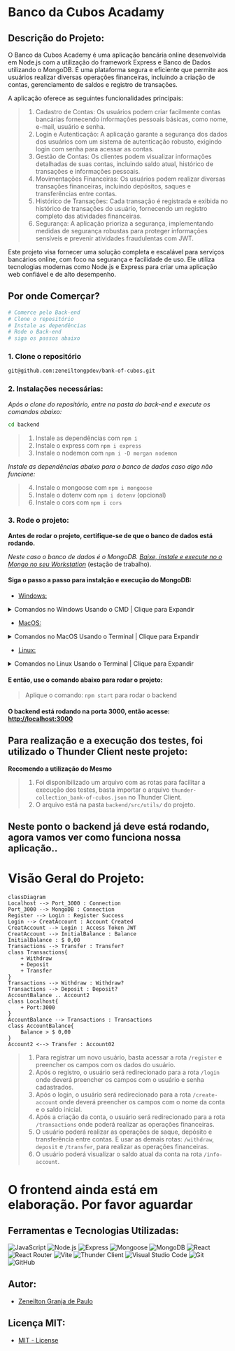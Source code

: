 # Banco da Cubos Acadamy

## Descrição do Projeto:

O Banco da Cubos Academy é uma aplicação bancária online desenvolvida em Node.js com a utilização do framework Express e Banco de Dados utilizando o MongoDB.
É uma plataforma segura e eficiente que permite aos usuários realizar diversas operações financeiras, incluindo a criação de contas, gerenciamento de saldos e registro de transações.

A aplicação oferece as seguintes funcionalidades principais:

> 1. Cadastro de Contas: Os usuários podem criar facilmente contas bancárias fornecendo informações pessoais básicas, como nome, e-mail, usuário e senha.
> 2. Login e Autenticação: A aplicação garante a segurança dos dados dos usuários com um sistema de autenticação robusto, exigindo login com senha para acessar as contas.
> 3. Gestão de Contas: Os clientes podem visualizar informações detalhadas de suas contas, incluindo saldo atual, histórico de transações e informações pessoais.
> 4. Movimentações Financeiras: Os usuários podem realizar diversas transações financeiras, incluindo depósitos, saques e transferências entre contas.
> 5. Histórico de Transações: Cada transação é registrada e exibida no histórico de transações do usuário, fornecendo um registro completo das atividades financeiras.
> 6. Segurança: A aplicação prioriza a segurança, implementando medidas de segurança robustas para proteger informações sensíveis e prevenir atividades fraudulentas com JWT.

Este projeto visa fornecer uma solução completa e escalável para serviços bancários online, com foco na segurança e facilidade de uso. Ele utiliza tecnologias modernas como Node.js e Express para criar uma aplicação web confiável e de alto desempenho.

## Por onde Comerçar?

```bash
# Comerce pelo Back-end
# Clone o repositório
# Instale as dependências
# Rode o Back-end
# siga os passos abaixo
```

### 1. Clone o repositório

```bash
git@github.com:zeneiltongpdev/bank-of-cubos.git
```

### 2. Instalações necessárias:

_Após o clone do repositório, entre na pasta do back-end e execute os comandos abaixo:_

```bash
cd backend
```

> 1. Instale as dependências com `npm i`
> 2. Instale o express com `npm i express`
> 3. Instale o nodemon com `npm i -D morgan nodemon`

_Instale as dependências abaixo para o banco de dados caso algo não funcione:_

> 4. Instale o mongoose com `npm i mongoose`
> 5. Instale o dotenv com `npm i dotenv` (opcional)
> 6. Instale o cors com `npm i cors`

### 3. Rode o projeto:

**Antes de rodar o projeto, certifique-se de que o banco de dados está rodando.**

_Neste caso o banco de dados é o MongoDB. [Baixe, instale e execute no o Mongo no seu Workstation](https://www.mongodb.com/try/download/community)_ (estação de trabalho).

#### Siga o passo a passo para instalção e execução do MongoDB:

- [Windows:](https://www.mongodb.com/docs/manual/tutorial/install-mongodb-on-windows/)
<details>
    <summary>Comandos no Windows Usando o CMD | Clique para Expandir</summary>

> 1. Abra o CMD na pasta do projeto
> 2. Execute o comando: `net start MongoDB` para iniciar o banco de dados
> 3. Execute o comando: `sc.exe query MongoDB` para verificar o status do banco de dados
> 4. Execute o comando: `net stop MongoDB` para parar o banco de dados
> 5. Execute o comando: `net start MongoDB` novamente para reiniciar o banco de dados

</details>

- [MacOS:](https://www.mongodb.com/docs/manual/tutorial/install-mongodb-on-os-x/)
<details>
    <summary>Comandos no MacOS Usando o Terminal | Clique para Expandir</summary>

> 1. Abra o terminal na pasta do projeto
> 2. Execute o comando: `brew services start mongodb-community@4.4` para iniciar o banco de dados
> 3. Execute o comando: `brew services list` para verificar o status do banco de dados
> 4. Execute o comando: `brew services stop mongodb-community@4.4` para parar o banco de dados
> 5. Execute o comando: `brew services start mongodb-community@4.4` novamente para reiniciar o banco de dados

</details>

- [Linux:](https://www.mongodb.com/docs/manual/administration/install-on-linux/)
<details>
    <summary>Comandos no Linux Usando o Terminal | Clique para Expandir</summary>

> 1. Abra o terminal na pasta do projeto
> 2. Execute o comando: `sudo systemctl start mongod` para iniciar o banco de dados
> 3. Execute o comando: `sudo systemctl status mongod` para verificar o status do banco de dados
> 4. Execute o comando: `sudo systemctl stop mongod` para parar o banco de dados
> 5. Execute o comando: `sudo systemctl restart mongod` para reiniciar o banco de dados

</details>

#### E então, use o comando abaixo para rodar o projeto:

> Aplique o comando: `npm start` para rodar o backend

#### O backend está rodando na porta 3000, então acesse: [http://localhost:3000](http://localhost:3000)

## Para realização e a execução dos testes, foi utilizado o Thunder Client neste projeto:

**Recomendo a utilização do Mesmo**

> 1. Foi disponibilizado um arquivo com as rotas para facilitar a execução dos testes, basta importar o arquivo `thunder-collection_bank-of-cubos.json` no Thunder Client.
> 2. O arquivo está na pasta `backend/src/utils/` do projeto.

## Neste ponto o backend já deve está rodando, agora vamos ver como funciona nossa aplicação..

# Visão Geral do Projeto:

```mermaid
classDiagram
Localhost --> Port_3000 : Connection
Port_3000 --> MongoDB : Connection
Register --> Login : Register Success
Login --> CreatAccount : Account Created
CreatAccount --> Login : Access Token JWT
CreatAccount --> InitialBalance : Balance
InitialBalance : $ 0,00
Transactions --> Transfer : Transfer?
class Transactions{
    + Withdraw
    + Deposit
    + Transfer
}
Transactions --> Withdraw : Withdraw?
Transactions --> Deposit : Deposit?
AccountBalance .. Account2
class Localhost{
    + Port:3000
}
AccountBalance --> Transactions : Transactions
class AccountBalance{
    Balance > $ 0,00
}
Account2 <--> Transfer : Account02
```

> 1. Para registrar um novo usuário, basta acessar a rota `/register` e preencher os campos com os dados do usuário.
> 2. Após o registro, o usuário será redirecionado para a rota `/login` onde deverá preencher os campos com o usuário e senha cadastrados.
> 3. Após o login, o usuário será redirecionado para a rota `/create-account` onde deverá preencher os campos com o nome da conta e o saldo inicial.
> 4. Após a criação da conta, o usuário será redirecionado para a rota `/transactions` onde poderá realizar as operações financeiras.
> 5. O usuário poderá realizar as operações de saque, depósito e transferência entre contas. E usar as demais rotas: `/withdraw`, `deposit` e `/transfer`, para realizar as operações financeiras.
> 6. O usuário poderá visualizar o saldo atual da conta na rota `/info-account`.


# O frontend ainda está em elaboração. Por favor aguardar

<!--
```bash
cd frontend
```

### Instalações necessárias:

> 1. Instale as dependências com `npm i`
> 2. Instale o Axios + Routes com `npm i axios react-router-dom@6`
> 3. E por ultimo, execute o comando `npm run dev` para rodar o frontend. (Que ainda está em desenvolvimento). -->


## Ferramentas e Tecnologias Utilizadas:

![JavaScript](https://img.shields.io/badge/-JavaScript-black?style=flat-square&logo=javascript)
![Node.js](https://img.shields.io/badge/-Node.js-black?style=flat-square&logo=node.js)
![Express](https://img.shields.io/badge/-Express-black?style=flat-square&logo=express)
![Mongoose](https://img.shields.io/badge/-Mongoose-black?style=flat-square&logo=mongoose)
![MongoDB](https://img.shields.io/badge/-MongoDB-black?style=flat-square&logo=mongodb)
![React](https://img.shields.io/badge/-React-black?style=flat-square&logo=react)
![React Router](https://img.shields.io/badge/-React%20Router-black?style=flat-square&logo=react-router)
![Vite](https://img.shields.io/badge/-Vite-black?style=flat-square&logo=vite)
![Thunder Client](https://img.shields.io/badge/-Thunder%20Client-black?style=flat-square&logo=thunder-client)
![Visual Studio Code](https://img.shields.io/badge/-Visual%20Studio%20Code-black?style=flat-square&logo=visual-studio-code)
![Git](https://img.shields.io/badge/-Git-black?style=flat-square&logo=git)
![GitHub](https://img.shields.io/badge/-GitHub-black?style=flat-square&logo=github)

## Autor:

- [Zeneilton Granja de Paulo](https://github.com/zeneiltongpdev)

## Licença MIT:

- [MIT - License](https://raw.githubusercontent.com/zeneiltongpdev/bank-of-cubos/main/LICENSE)
